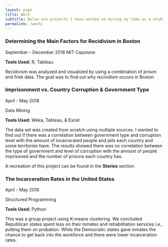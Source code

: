 ```yaml
---
layout: page
title: Work
subtitle: Below are projects I have worked on during my time as a student. More projects that are not related to my studies will be coming soon.
permalink: /work/
---
```


### **Determining the Main Factors for Recidivism in Boston**
 September - December 2018 
 MIT Capstone 
 
**Tools Used:**  R, Tableau 

Recidivism was analyzed and visualized by using a combination of prison and frisk data. The goal was to find out why recividism occurs    in Boston


### **Imprisonment vs. Country Corruption & Government Type**
<p> April - May 2018 </p> 
<p> Data Mining </p>

**Tools Used:**  Weka, Tableau, & Excel 

The data set was created from scratch using multiple sources. I wanted to find out if there was a correlation between government type and corruption level with the amount of incarcerated people and jails each country and some territories have. The results showed there was no correlation between the type of government and level of corruption with the amount of people imprisoned and the number of prisons each country has.  
  
A recreation of this project can be found in the **Stories** section.  


### **The Incarceration Rates in the United States**
<p> April - May 2016 </p>
<p> Structured Programming </p>

**Tools Used:**  Python 

This was a group project using K-means clustering. We concluded Republican states spent less on their inmates and rehabilitation services i.e., putting them on probation. While the Democratic states gave inmates the chance to get back into the workforce and there were lower incarceration rates.
